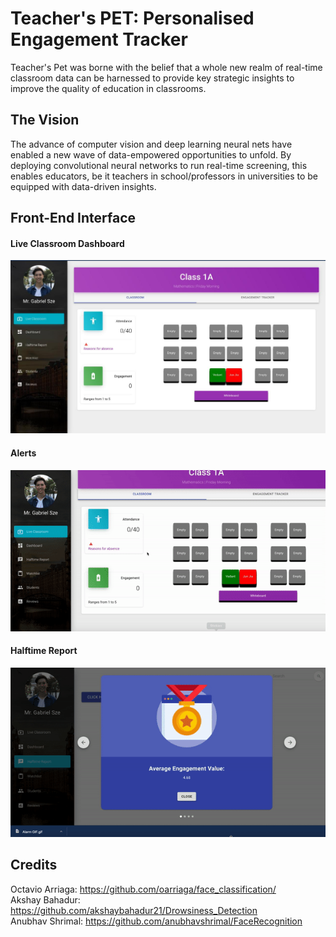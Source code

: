 # Teacher's PET: Personalised Engagement Tracker
 Teacher's Pet was borne with the belief that a whole new realm of real-time classroom data can be harnessed to provide key strategic insights to improve the quality of education in classrooms.
 
## The Vision
The advance of computer vision and deep learning neural nets have enabled a new wave of data-empowered opportunities to unfold. By deploying convolutional neural networks to run real-time screening, this enables educators, be it teachers in school/professors in universities to be equipped with data-driven insights. 

## Front-End Interface
#### Live Classroom Dashboard
![](liveclassroom.jpg)

#### Alerts
![](AlarmGIF.gif)

#### Halftime Report
![](HalftimeReportGIF.gif)

## Credits
Octavio Arriaga: https://github.com/oarriaga/face_classification/ <br />
Akshay Bahadur: https://github.com/akshaybahadur21/Drowsiness_Detection <br />
Anubhav Shrimal: https://github.com/anubhavshrimal/FaceRecognition <br />

